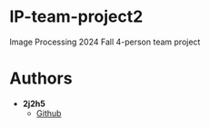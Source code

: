 # IP-team-project2
Image Processing 2024 Fall 4-person team project 

# Authors
- **2j2h5**
    - [Github](https://github.com/2j2h5)
